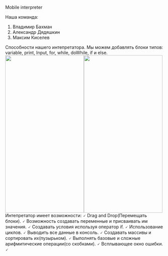 Mobile interpreter

Наша команда: 
1.	Владимир Бахман
2.	Александр Дядяшкин 
3.	Максим Киселев

<div>
 <span>Способности нашего интепретатора.</span>
 <span>Мы  можем добавлять блоки типов: variable, print, Input, for, while, doWhile, if и else.</span>
<span><img src="https://github.com/vovabah56/HitsAndroid/assets/128976851/25ed8c02-297e-4d18-8385-76f072c1eb01" width="250" height="500" style="float: left"> <img src="https://github.com/vovabah56/HitsAndroid/assets/128976851/d4f44f07-5cd1-4ccb-834e-0f1f3e51a917" width="250" height="500" style="float: left"> </span>
 </div>

<div> Интепретатор имеет возможности:
🗸 Drag and Drop(Перемещать блоки).
🗸 Возможность создавать переменные и присваивать им значения.
🗸 Создавать условия используя оператор if.
🗸 Использование циклов.
🗸 Выводить все данные в консоль.
🗸 Создавать массивы и сортировать их(пузырьком).
🗸 Выполнять базовые и сложные арифмитические операции(со скобками).
🗸 Всплывающее окно ошибки.
🗸
 
